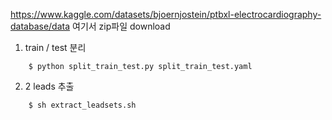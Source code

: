 https://www.kaggle.com/datasets/bjoernjostein/ptbxl-electrocardiography-database/data
여기서 zip파일 download

1. train / test 분리
```
    $ python split_train_test.py split_train_test.yaml
```

2. 2 leads 추출
```
    $ sh extract_leadsets.sh
```

